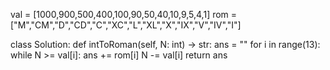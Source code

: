 
val = [1000,900,500,400,100,90,50,40,10,9,5,4,1]
rom = ["M","CM","D","CD","C","XC","L","XL","X","IX","V","IV","I"]

class Solution:
    def intToRoman(self, N: int) -> str:
        ans = ""
        for i in range(13):
            while N >= val[i]:
                ans += rom[i]
                N -= val[i]
        return ans

